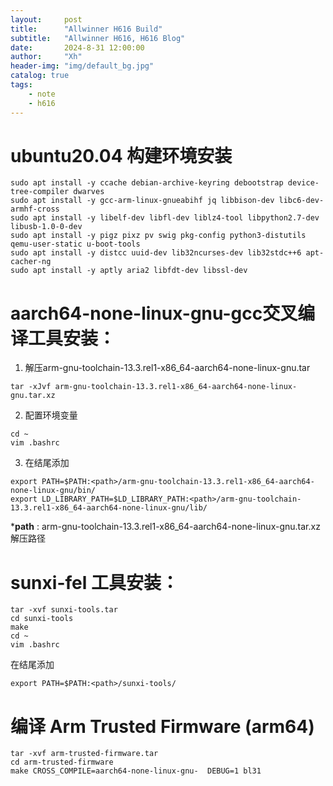 ```yaml
---
layout:     post
title:      "Allwinner H616 Build"
subtitle:   "Allwinner H616, H616 Blog"
date:       2024-8-31 12:00:00
author:     "Xh"
header-img: "img/default_bg.jpg"
catalog: true
tags:
    - note
    - h616
---
```

# ubuntu20.04 构建环境安装

```
sudo apt install -y ccache debian-archive-keyring debootstrap device-tree-compiler dwarves
sudo apt install -y gcc-arm-linux-gnueabihf jq libbison-dev libc6-dev-armhf-cross
sudo apt install -y libelf-dev libfl-dev liblz4-tool libpython2.7-dev libusb-1.0-0-dev
sudo apt install -y pigz pixz pv swig pkg-config python3-distutils qemu-user-static u-boot-tools
sudo apt install -y distcc uuid-dev lib32ncurses-dev lib32stdc++6 apt-cacher-ng
sudo apt install -y aptly aria2 libfdt-dev libssl-dev
```

#  aarch64-none-linux-gnu-gcc交叉编译工具安装：

1. 解压arm-gnu-toolchain-13.3.rel1-x86_64-aarch64-none-linux-gnu.tar
   
```
tar -xJvf arm-gnu-toolchain-13.3.rel1-x86_64-aarch64-none-linux-gnu.tar.xz
```

2. 配置环境变量
   
```
cd ~
vim .bashrc
```

3. 在结尾添加

```
export PATH=$PATH:<path>/arm-gnu-toolchain-13.3.rel1-x86_64-aarch64-none-linux-gnu/bin/
export LD_LIBRARY_PATH=$LD_LIBRARY_PATH:<path>/arm-gnu-toolchain-13.3.rel1-x86_64-aarch64-none-linux-gnu/lib/
```
***path** : arm-gnu-toolchain-13.3.rel1-x86_64-aarch64-none-linux-gnu.tar.xz 解压路径


# sunxi-fel 工具安装：

```
tar -xvf sunxi-tools.tar
cd sunxi-tools
make
cd ~
vim .bashrc
```
在结尾添加

```
export PATH=$PATH:<path>/sunxi-tools/
```

# 编译 Arm Trusted Firmware (arm64)

```
tar -xvf arm-trusted-firmware.tar
cd arm-trusted-firmware
make CROSS_COMPILE=aarch64-none-linux-gnu-  DEBUG=1 bl31
```
